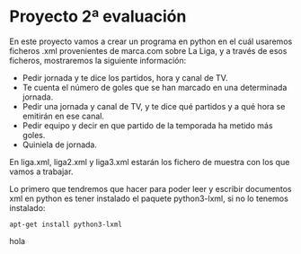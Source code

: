 # Proyecto 2ª evaluación

En este proyecto vamos a crear un programa en python en el cuál usaremos ficheros .xml provenientes de marca.com sobre La Liga, y a través de esos ficheros, mostraremos la siguiente información:

* Pedir jornada y te dice los partidos, hora y canal de TV.
* Te cuenta el número de goles que se han marcado en una determinada jornada.
* Pedir una jornada y canal de TV, y te dice qué partidos y a qué hora se emitirán en ese canal.
* Pedir equipo y decir en que partido de la temporada ha metido más goles.
* Quiniela de jornada.

En liga.xml, liga2.xml y liga3.xml estarán los fichero de muestra con los que vamos a trabajar.

Lo primero que tendremos que hacer para poder leer y escribir documentos xml en python es tener instalado el paquete python3-lxml, si no lo tenemos instalado:

	apt-get install python3-lxml

hola
